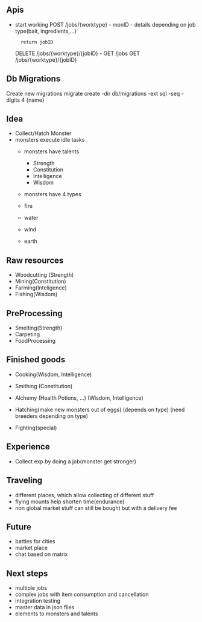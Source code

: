 ## Apis

- start working
    POST /jobs/{worktype}
        - monID
        - details depending on job type(bait, ingredients,...)

        return jobID
    DELETE /jobs/{worktype}/{jobID}
        -
    GET /jobs
    GET /jobs/{worktype}/{jobID}




## Db Migrations
Create new migrations
migrate create -dir db/migrations -ext sql -seq -digits 4 {name}




## Idea

- Collect/Hatch Monster
- monsters execute idle tasks
    - monsters have talents
        - Strength
        - Constitution
        - Intelligence
        - Wisdom

    - monsters have 4 types
     - fire
     - water
     - wind
     - earth

## Raw resources
- Woodcutting (Strength)
- Mining(Constitution)
- Farming(Inteligence)
- Fishing(Wisdom)

## PreProcessing
- Smelting(Strength)
- Carpeting
- FoodProcessing



## Finished goods
- Cooking(Wisdom, Intelligence)
- Smithing (Constitution)
- Alchemy (Health Potions, ...) (Wisdom, Intelligence)

- Hatching(make new monsters out of eggs) (depends on type) (need breeders depending on type)




- Fighting(special)

## Experience
- Collect exp by doing a job(monster get stronger)


## Traveling
- different places, which allow collecting of different stuff
- flying mounts help shorten time(endurance)
- non global market stuff can still be bought but with a delivery fee

## Future
- battles for cities
- market place
- chat based on matrix




## Next steps
- multiple jobs
- complex jobs with item consumption and cancellation
- integration testing
- master data in json files
- elements to monsters and talents
